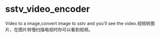 # sstv_video_encoder
Video to a image,convert image to sstv and you'll see the video.视频转图片，在图片转慢扫描电视时你可以看到视频。
